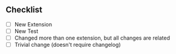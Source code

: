 ## Checklist
<!--- Go over all the following points, and put an `x` in all the boxes that apply. -->
<!--- If you're unsure about any of these, don't hesitate to ask. We're here to help! 😬 -->
- [ ] New Extension
- [ ] New Test
- [ ] Changed more than one extension, but all changes are related
- [ ] Trivial change (doesn't require changelog)
